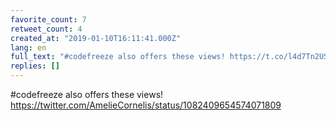 ```yaml
---
favorite_count: 7
retweet_count: 4
created_at: "2019-01-10T16:11:41.000Z"
lang: en
full_text: "#codefreeze also offers these views! https://t.co/l4d7Tn2USa"
replies: []
---
```


#codefreeze also offers these views!
<https://twitter.com/AmelieCornelis/status/1082409654574071809>
